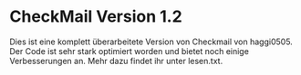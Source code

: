 # CheckMail Version 1.2

Dies ist eine komplett überarbeitete Version von Checkmail von haggi0505. Der Code ist sehr stark optimiert worden und bietet noch einige Verbesserungen an. Mehr dazu findet ihr unter lesen.txt. 

